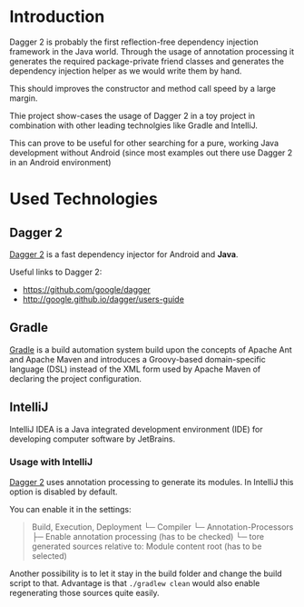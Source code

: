 # Introduction

Dagger 2 is probably the first reflection-free dependency injection framework in the Java world.
Through the usage of annotation processing it generates the required package-private friend classes
and generates the dependency injection helper as we would write them by hand. 

This should improves the constructor and method call speed by a large margin.

Thie project show-cases the usage of Dagger 2 in a toy project in combination with other leading technolgies like Gradle and IntelliJ.

This can prove to be useful for other searching for a pure, working Java development without Android 
(since most examples out there use Dagger 2 in an Android environment)

# Used Technologies

## Dagger 2

[Dagger 2](https://github.com/google/dagger) is a fast dependency injector for Android and **Java**.

Useful links to Dagger 2:

* https://github.com/google/dagger
* http://google.github.io/dagger/users-guide

## Gradle

[Gradle](http://gradle.org/) is a build automation system build upon the concepts of Apache Ant and Apache Maven 
and introduces a Groovy-based domain-specific language (DSL) instead of the XML form used by Apache Maven of declaring the project configuration.

## IntelliJ

IntelliJ IDEA is a Java integrated development environment (IDE) for developing computer software by JetBrains.

### Usage with IntelliJ
[Dagger 2](https://github.com/google/dagger) uses annotation processing to generate its modules.
In IntelliJ this option is disabled by default. 

You can enable it in the settings:

> Build, Execution, Deployment 
> └─ Compiler 
>      └─ Annotation-Processors 
>           ├─ Enable annotation processing (has to be checked)
>           └─ tore generated sources relative to: Module content root (has to be selected)

Another possibility is to let it stay in the build folder and change the build script to that. 
Advantage is that `./gradlew clean` would also enable regenerating those sources quite easily.
